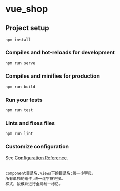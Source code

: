 # vue_shop

## Project setup
```
npm install
```

### Compiles and hot-reloads for development
```
npm run serve
```
### Compiles and minifies for production
```
npm run build
```

### Run your tests
```
npm run test
```

### Lints and fixes files
```
npm run lint
```

### Customize configuration
See [Configuration Reference](https://cli.vuejs.org/config/).

<!-- 命名规范 -->
##
    component目录名,views下的目录名:统一小字母。
    所有单独的组件,统一连字符链接。
    样式，按模块进行全局统一标记。
##
